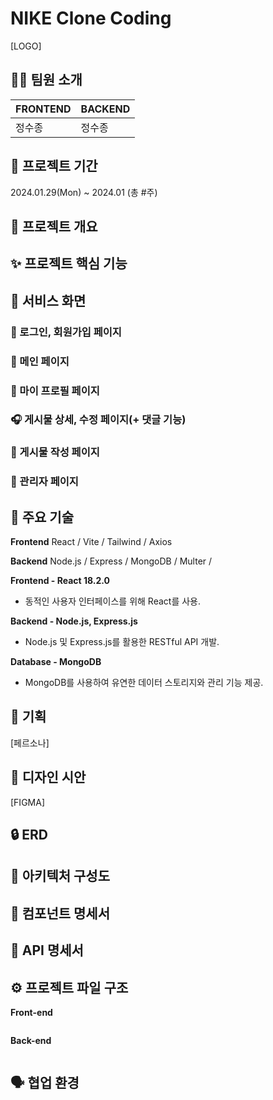 # NIKE Clone Coding

[LOGO]

## 👨‍💻 팀원 소개

| FRONTEND | BACKEND |
| -------- | ------- |
| 정수종   | 정수종  |

## 📅 프로젝트 기간

2024.01.29(Mon) ~ 2024.01 (총 #주)

## 🌟 프로젝트 개요

## ✨ 프로젝트 핵심 기능

## 🎵 서비스 화면

### 🎺 로그인, 회원가입 페이지

### 🎸 메인 페이지

### 💾 마이 프로필 페이지

### 🎧 게시물 상세, 수정 페이지(+ 댓글 기능)

### 💬 게시물 작성 페이지

### 🎹 관리자 페이지

## 🔨 주요 기술

**Frontend**
React / Vite / Tailwind / Axios

**Backend**
Node.js / Express / MongoDB / Multer / 

**Frontend - React 18.2.0**

- 동적인 사용자 인터페이스를 위해 React를 사용.

**Backend - Node.js, Express.js**

- Node.js 및 Express.js를 활용한 RESTful API 개발.

**Database - MongoDB**

- MongoDB를 사용하여 유연한 데이터 스토리지와 관리 기능 제공.

## 📝 기획

[페르소나]

## 💄 디자인 시안

[FIGMA]

## 🔒 ERD

## 📄 아키텍처 구성도

## 📄 컴포넌트 명세서

## 📄 API 명세서

## ⚙️ 프로젝트 파일 구조

**Front-end**

```

```

**Back-end**

```

```

## 🗣 협업 환경

